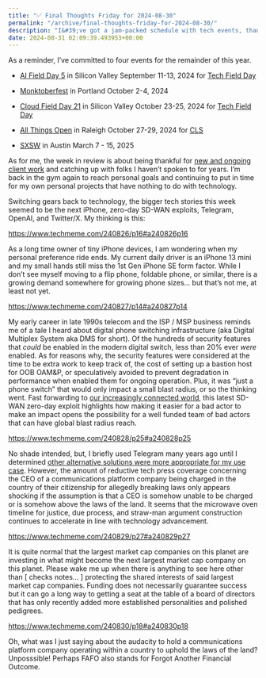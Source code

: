```yaml
---
title: "✅ Final Thoughts Friday for 2024-08-30"
permalink: "/archive/final-thoughts-friday-for-2024-08-30/"
description: "I&#39;ve got a jam-packed schedule with tech events, thankful for client work, and reflecting on big tech stories of the week."
date: 2024-08-31 02:09:39.493953+00:00
---
```


<!-- buttondown-editor-mode: plaintext --><p>As a reminder, I’ve committed to four events for the remainder of this year.</p><ul><li><p><a target="_blank" rel="noopener" href="https://techfieldday.com/event/aifd5/">AI Field Day 5</a> in Silicon Valley September 11-13, 2024 for <a target="_blank" rel="noopener" href="https://techfieldday.com/events/">Tech Field Day</a></p></li><li><p><a target="_blank" rel="noopener" href="https://monktoberfest.com/">Monktoberfest</a> in Portland October 2-4, 2024</p></li><li><p><a target="_blank" rel="noopener" href="https://techfieldday.com/event/cfd21/">Cloud Field Day 21</a> in Silicon Valley October 23-25, 2024 for <a target="_blank" rel="noopener" href="https://techfieldday.com/events/">Tech Field Day</a></p></li><li><p><a target="_blank" rel="noopener" href="https://2024.allthingsopen.org/">All Things Open</a> in Raleigh October 27-29, 2024 for <a target="_blank" rel="noopener" href="https://allthingsopen.org/events/community-leadership-summit-cls-2">CLS</a></p></li><li><p><a target="_blank" rel="noopener" href="https://sxsw.com/">SXSW</a> in Austin March 7 - 15, 2025</p></li></ul><p>As for me, the week in review is about being thankful for <a target="_blank" rel="noopener noreferrer nofollow" href="https://cuthrell.consulting/services/">new and ongoing client work</a> and catching up with folks I haven’t spoken to for years. I’m back in the gym again to reach personal goals and continuing to put in time for my own personal projects that have nothing to do with technology.</p><p>Switching gears back to technology, the bigger tech stories this week seemed to be the next iPhone, zero-day SD-WAN exploits, Telegram, OpenAI, and Twitter/X. My thinking is this:</p><p><a target="_blank" rel="noopener noreferrer nofollow" href="https://www.techmeme.com/240826/p16#a240826p16">https://www.techmeme.com/240826/p16#a240826p16</a></p><p>As a long time owner of tiny iPhone devices, I am wondering when my personal preference ride ends. My current daily driver is an iPhone 13 mini and my small hands still miss the 1st Gen iPhone SE form factor. While I don’t see myself moving to a flip phone, foldable phone, or similar, there is a growing demand somewhere for growing phone sizes… but that’s not me, at least not yet.</p><p><a target="_blank" rel="noopener noreferrer nofollow" href="https://www.techmeme.com/240827/p14#a240827p14">https://www.techmeme.com/240827/p14#a240827p14</a></p><p>My early career in late 1990s telecom and the ISP / MSP business reminds me of a tale I heard about digital phone switching infrastructure (aka Digital Multiplex System aka DMS for short). Of the hundreds of security features that <em>could</em> be enabled in the modern digital switch, less than 20% ever <em>were</em> enabled. As for reasons why, the security features were considered at the time to be extra work to keep track of, the cost of setting up a bastion host for OOB OAM&amp;P, or speculatively avoided to prevent degradation in performance when enabled them for ongoing operation. Plus, it was “just a phone switch” that would only impact a small blast radius, or so the thinking went. Fast forwarding to <a target="_blank" rel="noopener noreferrer nofollow" href="https://fudge.org/">our increasingly connected world</a>, this latest SD-WAN zero-day exploit highlights how making it easier for a bad actor to make an impact opens the possibility for a well funded team of bad actors that can have global blast radius reach.</p><p><a target="_blank" rel="noopener noreferrer nofollow" href="https://www.techmeme.com/240828/p25#a240828p25">https://www.techmeme.com/240828/p25#a240828p25</a></p><p>No shade intended, but, I briefly used Telegram many years ago until I determined <a target="_blank" rel="noopener noreferrer nofollow" href="https://jaycuthrell.com/contact/">other alternative solutions were more appropriate for my use case</a>. However, the amount of reductive tech press coverage concerning the CEO of a communications platform company being charged in the country of their citizenship for allegedly breaking laws only appears shocking if the assumption is that a CEO is somehow unable to be charged or is somehow above the laws of the land. It seems that the microwave oven timeline for justice, due process, and straw-man argument construction continues to accelerate in line with technology advancement.</p><p><a target="_blank" rel="noopener noreferrer nofollow" href="https://www.techmeme.com/240829/p27#a240829p27">https://www.techmeme.com/240829/p27#a240829p27</a></p><p>It is quite normal that the largest market cap companies on this planet are investing in what might become the next largest market cap company on this planet. Please wake me up when there is anything to see here other than [ checks notes… ] protecting the shared interests of said largest market cap companies. Funding does not necessarily guarantee success but it can go a long way to getting a seat at the table of a board of directors that has only recently added more established personalities and polished pedigrees.</p><p><a target="_blank" rel="noopener noreferrer nofollow" href="https://www.techmeme.com/240830/p18#a240830p18">https://www.techmeme.com/240830/p18#a240830p18</a></p><p>Oh, what was I just saying about the audacity to hold a communications platform company operating within a country to uphold the laws of the land? Unposssible! Perhaps FAFO also stands for Forgot Another Financial Outcome.</p>